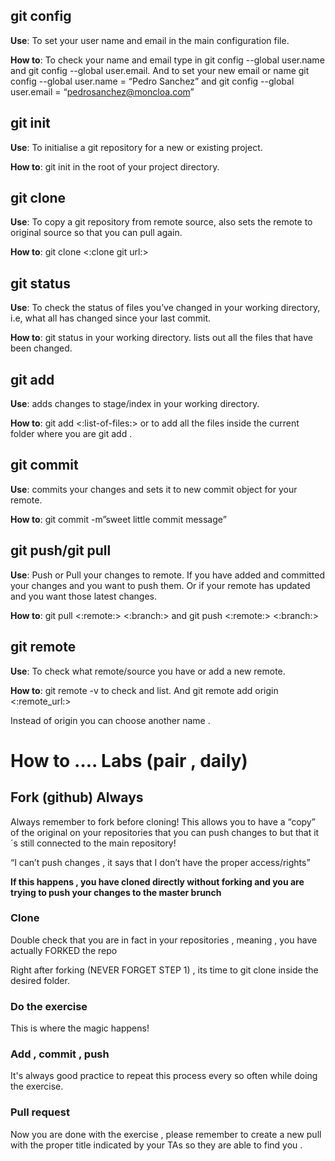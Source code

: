 ## git config

**Use**: To set your user name and email in the main
configuration file.

**How to**: To check your name and email type in git config --global user.name and git config --global user.email. And to set your new email or name git config --global user.name = “Pedro Sanchez” and git config --global user.email =
“pedrosanchez@moncloa.com”

## git init

**Use**: To initialise a git repository for a new or
existing project.

**How to**: git init in the root of your project directory.

## git clone

**Use**: To copy a git repository from remote source,
also sets the remote to original source so that you can pull again.

**How to**: git clone <:clone git url:>

## git status

**Use**: To check the status of files you’ve changed in
your working directory, i.e, what all has changed
since your last commit.

**How to**: git status in your working directory. lists
out all the files that have been changed.

## git add

**Use**: adds changes to stage/index in your working directory.

**How to**: git add <:list-of-files:> or to add all the files inside the current folder where you are git
add .

## git commit

**Use**: commits your changes and sets it to new commit object for your remote.

**How to**: git commit -m”sweet little commit message”

## git push/git pull

**Use**: Push or Pull your changes to remote. If you
have added and committed your changes and you
want to push them. Or if your remote has updated
and you want those latest changes.

**How to**: git pull <:remote:> <:branch:> and git
push <:remote:> <:branch:>

## git remote

**Use**: To check what remote/source you have or
add a new remote.

**How to**: git remote -v to check and list. And git
remote add origin <:remote_url:>

Instead of origin you can choose another name .

# How to …. Labs (pair , daily)

## Fork (github) Always

Always remember to fork before cloning! This
allows you to have a “copy” of the original on your
repositories that you can push changes to but that it
´s still connected to the main repository!

“I can’t push changes , it says that I don’t have the
proper access/rights”

**If this happens , you have cloned directly without
forking and you are trying to push your changes to the master brunch**

### Clone

Double check that you are in fact in your
repositories , meaning , you have actually FORKED
the repo

Right after forking (NEVER FORGET STEP 1) , its
time to git clone inside the desired folder.

### Do the exercise

This is where the magic happens!

### Add , commit , push

It's always good practice to repeat this process
every so often while doing the exercise.

### Pull request

Now you are done with the exercise , please
remember to create a new pull with the proper title
indicated by your TAs so they are able to find you .
